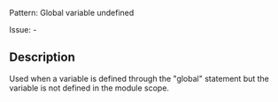 Pattern: Global variable undefined

Issue: -

## Description

Used when a variable is defined through the "global" statement but the variable is not defined in the module scope.